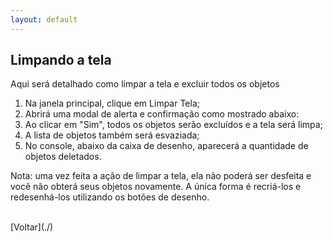 ```yaml
---
layout: default
---
```


## Limpando a tela

Aqui será detalhado como limpar a tela e excluir todos os objetos

1. Na janela principal, clique em Limpar Tela;
2. Abrirá uma modal de alerta e confirmação como mostrado abaixo:
3. Ao clicar em "Sim", todos os objetos serão excluídos e a tela será limpa;
4. A lista de objetos também será esvaziada;
5. No console, abaixo da caixa de desenho, aparecerá a quantidade de objetos deletados.


Nota: uma vez feita a ação de limpar a tela, ela não poderá ser desfeita e você não obterá seus objetos novamente. A única forma é recriá-los e redesenhá-los utilizando os botões de desenho.




<br>
[Voltar](./)

